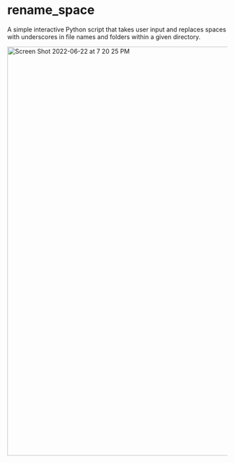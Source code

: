 # rename_space

A simple interactive Python script that takes user input and replaces spaces with underscores in file names and folders within a given directory.

<img width="937" alt="Screen Shot 2022-06-22 at 7 20 25 PM" src="https://user-images.githubusercontent.com/75564117/175193567-aca47b5d-11ed-4f79-bdd0-2204380a480b.png">
